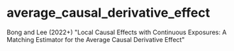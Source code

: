 # average_causal_derivative_effect
Bong and Lee (2022+) "Local Causal Effects with Continuous Exposures: A Matching Estimator for the Average Causal Derivative Effect"
